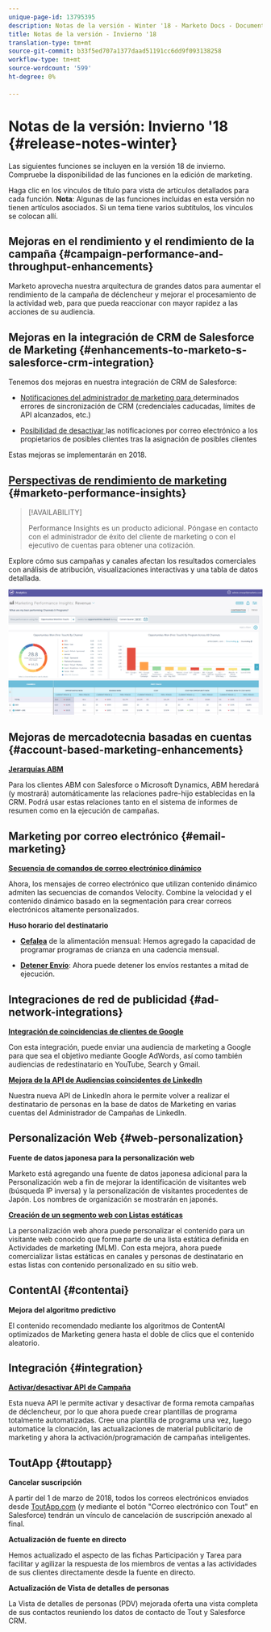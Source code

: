```yaml
---
unique-page-id: 13795395
description: Notas de la versión - Winter '18 - Marketo Docs - Documentación del producto
title: Notas de la versión - Invierno '18
translation-type: tm+mt
source-git-commit: b33f5ed707a1377daad51191cc6dd9f093138258
workflow-type: tm+mt
source-wordcount: '599'
ht-degree: 0%

---
```



# Notas de la versión: Invierno &#39;18 {#release-notes-winter}

Las siguientes funciones se incluyen en la versión 18 de invierno. Compruebe la disponibilidad de las funciones en la edición de marketing.

Haga clic en los vínculos de título para vista de artículos detallados para cada función. **Nota**: Algunas de las funciones incluidas en esta versión no tienen artículos asociados. Si un tema tiene varios subtítulos, los vínculos se colocan allí.

## Mejoras en el rendimiento y el rendimiento de la campaña {#campaign-performance-and-throughput-enhancements}

Marketo aprovecha nuestra arquitectura de grandes datos para aumentar el rendimiento de la campaña de déclencheur y mejorar el procesamiento de la actividad web, para que pueda reaccionar con mayor rapidez a las acciones de su audiencia.

## Mejoras en la integración de CRM de Salesforce de Marketing {#enhancements-to-marketo-s-salesforce-crm-integration}

Tenemos dos mejoras en nuestra integración de CRM de Salesforce:

* [Notificaciones del administrador de marketing para ](/help/marketo/product-docs/core-marketo-concepts/miscellaneous/understanding-notifications/notification-types.md) determinados errores de sincronización de CRM (credenciales caducadas, límites de API alcanzados, etc.)

* [Posibilidad de desactivar ](/help/marketo/product-docs/crm-sync/salesforce-sync/setup/optional-steps/turn-off-email-notifications-to-lead-owner.md) las notificaciones por correo electrónico a los propietarios de posibles clientes tras la asignación de posibles clientes

Estas mejoras se implementarán en 2018.

## [Perspectivas de rendimiento de marketing](/help/marketo/product-docs/reporting/performance-insights/performance-insights-overview.md) {#marketo-performance-insights}

>[!AVAILABILITY]
>
>Performance Insights es un producto adicional. Póngase en contacto con el administrador de éxito del cliente de marketing o con el ejecutivo de cuentas para obtener una cotización.

Explore cómo sus campañas y canales afectan los resultados comerciales con análisis de atribución, visualizaciones interactivas y una tabla de datos detallada.

![](assets/image2018-2-5-7-3a55-3a46.png)

## Mejoras de mercadotecnia basadas en cuentas {#account-based-marketing-enhancements}

**[Jerarquías ABM](/help/marketo/product-docs/account-based-marketing/target/named-accounts/abm-hierarchies.md)**

Para los clientes ABM con Salesforce o Microsoft Dynamics, ABM heredará (y mostrará) automáticamente las relaciones padre-hijo establecidas en la CRM. Podrá usar estas relaciones tanto en el sistema de informes de resumen como en la ejecución de campañas.

## Marketing por correo electrónico {#email-marketing}

**[Secuencia de comandos de correo electrónico dinámico](/help/marketo/product-docs/email-marketing/general/using-tokens/create-an-email-script-token.md)**

Ahora, los mensajes de correo electrónico que utilizan contenido dinámico admiten las secuencias de comandos Velocity. Combine la velocidad y el contenido dinámico basado en la segmentación para crear correos electrónicos altamente personalizados.

**Huso horario del destinatario**

* **[Cefalea](/help/marketo/product-docs/email-marketing/email-programs/email-program-actions/scheduling-with-recipient-time-zone/schedule-email-programs-with-recipient-time-zone.md)** de la alimentación mensual: Hemos agregado la capacidad de programar programas de crianza en una cadencia mensual.

* **[Detener Envío](/help/marketo/product-docs/email-marketing/email-programs/email-program-actions/scheduling-with-recipient-time-zone/abort-delivery-of-email-programs-scheduled-with-recipient-time-zone.md)**: Ahora puede detener los envíos restantes a mitad de ejecución.

## Integraciones de red de publicidad {#ad-network-integrations}

**[Integración de coincidencias de clientes de Google](/help/marketo/product-docs/demand-generation/ad-network-integrations/add-google-customer-match-as-a-launchpoint-service.md)**

Con esta integración, puede enviar una audiencia de marketing a Google para que sea el objetivo mediante Google AdWords, así como también audiencias de redestinatario en YouTube, Search y Gmail.

**[Mejora de la API de Audiencias coincidentes de LinkedIn](/help/marketo/product-docs/demand-generation/ad-network-integrations/add-linkedin-matched-audiences-as-a-launchpoint-service.md)**

Nuestra nueva API de LinkedIn ahora le permite volver a realizar el destinatario de personas en la base de datos de Marketing en varias cuentas del Administrador de Campañas de LinkedIn.

## Personalización Web {#web-personalization}

**Fuente de datos japonesa para la personalización web**

Marketo está agregando una fuente de datos japonesa adicional para la Personalización web a fin de mejorar la identificación de visitantes web (búsqueda IP inversa) y la personalización de visitantes procedentes de Japón. Los nombres de organización se mostrarán en japonés.

**[Creación de un segmento web con Listas estáticas](/help/marketo/product-docs/web-personalization/using-web-segments/create-a-segment-using-a-static-list.md)**

La personalización web ahora puede personalizar el contenido para un visitante web conocido que forme parte de una lista estática definida en Actividades de marketing (MLM). Con esta mejora, ahora puede comercializar listas estáticas en canales y personas de destinatario en estas listas con contenido personalizado en su sitio web.

## ContentAI {#contentai}

**Mejora del algoritmo predictivo**

El contenido recomendado mediante los algoritmos de ContentAI optimizados de Marketing genera hasta el doble de clics que el contenido aleatorio.

## Integración {#integration}

**[Activar/desactivar API de Campaña](https://developers.marketo.com/rest-api/assets/campaigns/)**

Esta nueva API le permite activar y desactivar de forma remota campañas de déclencheur, por lo que ahora puede crear plantillas de programa totalmente automatizadas. Cree una plantilla de programa una vez, luego automatice la clonación, las actualizaciones de material publicitario de marketing y ahora la activación/programación de campañas inteligentes.

## ToutApp {#toutapp}

**Cancelar suscripción**

A partir del 1 de marzo de 2018, todos los correos electrónicos enviados desde [ToutApp.com](https://ToutApp.com) (y mediante el botón &quot;Correo electrónico con Tout&quot; en Salesforce) tendrán un vínculo de cancelación de suscripción anexado al final.

**Actualización de fuente en directo**

Hemos actualizado el aspecto de las fichas Participación y Tarea para facilitar y agilizar la respuesta de los miembros de ventas a las actividades de sus clientes directamente desde la fuente en directo.

**Actualización de Vista de detalles de personas**

La Vista de detalles de personas (PDV) mejorada oferta una vista completa de sus contactos reuniendo los datos de contacto de Tout y Salesforce CRM.
